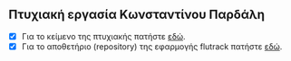 ## Πτυχιακή εργασία Κωνσταντίνου Παρδάλη

- [x] Για το κείμενο της πτυχιακής πατήστε [εδώ](pardalis.pdf).
- [x] Για το αποθετήριο (repository) της εφαρμογής flutrack πατήστε [εδώ](https://github.com/flutrack/Flutrack.org_webapp_source_code).
